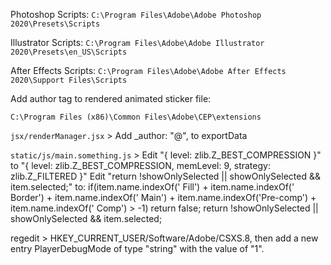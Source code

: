 Photoshop Scripts: `C:\Program Files\Adobe\Adobe Photoshop 2020\Presets\Scripts`

Illustrator Scripts: `C:\Program Files\Adobe\Adobe Illustrator 2020\Presets\en_US\Scripts`

After Effects Scripts: `C:\Program Files\Adobe\Adobe After Effects 2020\Support Files\Scripts`

Add author tag to rendered animated sticker file:

`C:\Program Files (x86)\Common Files\Adobe\CEP\extensions`

`jsx/renderManager.jsx` > Add _author: "@<your username>", to exportData

`static/js/main.something.js` >
    Edit "{ level: zlib.Z_BEST_COMPRESSION }" to "{ level: zlib.Z_BEST_COMPRESSION, memLevel: 9, strategy: zlib.Z_FILTERED }"
    Edit "return !showOnlySelected || showOnlySelected && item.selected;" to:
		if(item.name.indexOf(' Fill') + item.name.indexOf(' Border') + item.name.indexOf(' Main') + item.name.indexOf('Pre-comp') + item.name.indexOf(' Comp') > -1)
			return false;
	    return !showOnlySelected || showOnlySelected && item.selected;

regedit > HKEY_CURRENT_USER/Software/Adobe/CSXS.8, then add a new entry PlayerDebugMode of type "string" with the value of "1".